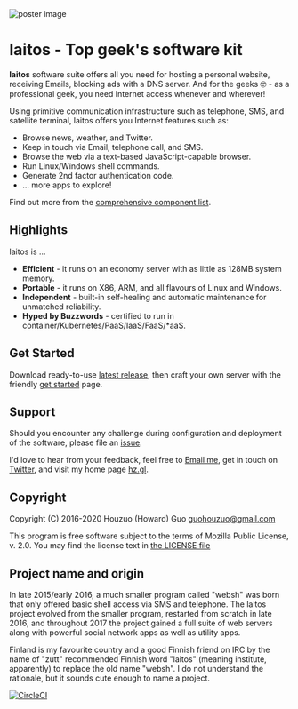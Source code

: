 <img src="https://raw.githubusercontent.com/HouzuoGuo/laitos/master/doc/cosmetic/20200825-poster.png" alt="poster image" />

# laitos - Top geek's software kit

**laitos** software suite offers all you need for hosting a personal website, receiving Emails, blocking ads with a DNS server.
And for the geeks 🤓 - as a professional geek, you need Internet access whenever and wherever!

Using primitive communication infrastructure such as telephone, SMS, and satellite terminal, laitos offers you Internet features
such as:

- Browse news, weather, and Twitter.
- Keep in touch via Email, telephone call, and SMS.
- Browse the web via a text-based JavaScript-capable browser.
- Run Linux/Windows shell commands.
- Generate 2nd factor authentication code.
- ... more apps to explore!

Find out more from the [comprehensive component list](https://github.com/HouzuoGuo/laitos/wiki/Component-list).

## Highlights
laitos is ...

- **Efficient** - it runs on an economy server with as little as 128MB system memory.
- **Portable** - it runs on X86, ARM, and all flavours of Linux and Windows.
- **Independent** - built-in self-healing and automatic maintenance for unmatched reliability.
- **Hyped by Buzzwords** - certified to run in container/Kubernetes/PaaS/IaaS/FaaS/\*aaS.

## Get Started
Download ready-to-use [latest release](https://github.com/HouzuoGuo/laitos/releases), then craft your own server with
the friendly [get started](https://github.com/HouzuoGuo/laitos/wiki/Get-started) page.

## Support
Should you encounter any challenge during configuration and deployment of the software, please file an [issue](https://github.com/HouzuoGuo/laitos/issues).

I'd love to hear from your feedback, feel free to [Email me](mailto:guohouzuo@gmail.com), get in touch on [Twitter](https://twitter.com/hzguo),
and visit my home page [hz.gl](https://hz.gl).

## Copyright
Copyright (C) 2016-2020 Houzuo (Howard) Guo <guohouzuo@gmail.com>

This program is free software subject to the terms of Mozilla Public License, v. 2.0. You may find the license text in
[the LICENSE file](https://github.com/HouzuoGuo/laitos/blob/master/LICENSE)

## Project name and origin
In late 2015/early 2016, a much smaller program called "websh" was born that only offered basic shell access via SMS and
telephone. The laitos project evolved from the smaller program, restarted from scratch in late 2016, and throughout
2017 the project gained a full suite of web servers along with powerful social network apps as well as utility apps.

Finland is my favourite country and a good Finnish friend on IRC by the name of "zutt" recommended Finnish word "laitos"
(meaning institute, apparently) to replace the old name "websh". I do not understand the rationale, but it
sounds cute enough to name a project.

[![CircleCI](https://circleci.com/gh/HouzuoGuo/laitos.svg?style=svg)](https://circleci.com/gh/HouzuoGuo/laitos)

